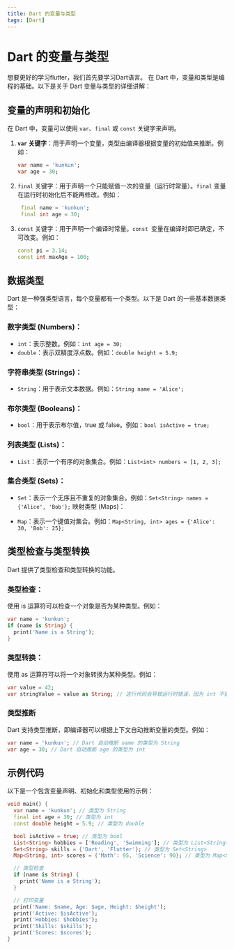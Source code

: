 ```yaml
---
title: Dart 的变量与类型
tags: [Dart]
---
```


# Dart 的变量与类型
想要更好的学习flutter，我们首先要学习Dart语言。
在 Dart 中，变量和类型是编程的基础。以下是关于 Dart 变量与类型的详细讲解：

## 变量的声明和初始化

在 Dart 中，变量可以使用 `var`、`final` 或 `const` 关键字来声明。

1. **`var` 关键字**：用于声明一个变量，类型由编译器根据变量的初始值来推断。例如：
   ```dart
   var name = 'kunkun';
   var age = 30;
   ```
2. `final` 关键字：用于声明一个只能赋值一次的变量（运行时常量）。`final` 变量在运行时初始化后不能再修改。例如：
   ```dart
    final name = 'kunkun';
    final int age = 30;
   ```
3. `const` 关键字：用于声明一个编译时常量。`const `变量在编译时即已确定，不可改变。例如：
   ```dart
   const pi = 3.14;
   const int maxAge = 100;
   ```

## 数据类型

Dart 是一种强类型语言，每个变量都有一个类型。以下是 Dart 的一些基本数据类型：

### 数字类型 (Numbers)：

- `int`：表示整数。例如：`int age = 30;`
- `double`：表示双精度浮点数。例如：`double height = 5.9;`

### 字符串类型 (Strings)：

- `String`：用于表示文本数据。例如：`String name = 'Alice';`

### 布尔类型 (Booleans)：

- `bool`：用于表示布尔值，true 或 false。例如：`bool isActive = true;`

### 列表类型 (Lists)：

- `List`：表示一个有序的对象集合。例如：`List<int> numbers = [1, 2, 3];`

### 集合类型 (Sets)：

- `Set`：表示一个无序且不重复的对象集合。例如：`Set<String> names = {'Alice', 'Bob'};`
  映射类型 (Maps)：

- `Map`：表示一个键值对集合。例如：`Map<String, int> ages = {'Alice': 30, 'Bob': 25};`

## 类型检查与类型转换

Dart 提供了类型检查和类型转换的功能。

### 类型检查：

使用 is 运算符可以检查一个对象是否为某种类型。例如：

```dart
var name = 'kunkun';
if (name is String) {
  print('Name is a String');
}
```

### 类型转换：

使用 as 运算符可以将一个对象转换为某种类型。例如：

```dart
var value = 42;
var stringValue = value as String; // 这行代码会导致运行时错误，因为 int 不能转换为 String
```

### 类型推断

Dart 支持类型推断，即编译器可以根据上下文自动推断变量的类型。例如：

```dart
var name = 'kunkun'; // Dart 自动推断 name 的类型为 String
var age = 30; // Dart 自动推断 age 的类型为 int
```

## 示例代码

以下是一个包含变量声明、初始化和类型使用的示例：

```dart
void main() {
  var name = 'kunkun'; // 类型为 String
  final int age = 30; // 类型为 int
  const double height = 5.9; // 类型为 double

  bool isActive = true; // 类型为 bool
  List<String> hobbies = ['Reading', 'Swimming']; // 类型为 List<String>
  Set<String> skills = {'Dart', 'Flutter'}; // 类型为 Set<String>
  Map<String, int> scores = {'Math': 95, 'Science': 90}; // 类型为 Map<String, int>

  // 类型检查
  if (name is String) {
    print('Name is a String');
  }

  // 打印变量
  print('Name: $name, Age: $age, Height: $height');
  print('Active: $isActive');
  print('Hobbies: $hobbies');
  print('Skills: $skills');
  print('Scores: $scores');
}
```
